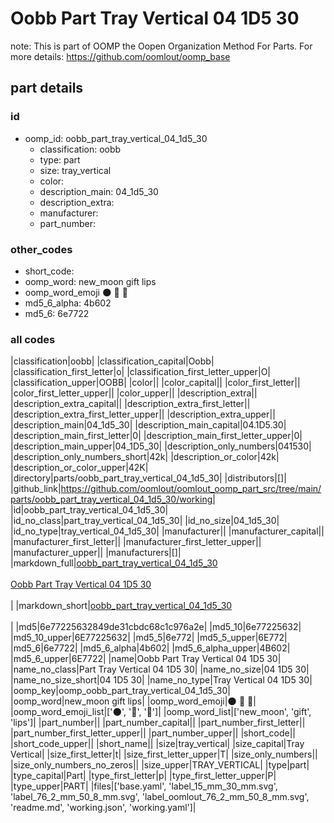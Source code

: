 # Oobb Part Tray Vertical 04 1D5 30  

note: This is part of OOMP the Oopen Organization Method For Parts. For more details: https://github.com/oomlout/oomp_base

##  part details





### id
* oomp_id: oobb_part_tray_vertical_04_1d5_30
  * classification: oobb
  * type: part
  * size: tray_vertical
  * color: 
  * description_main: 04_1d5_30
  * description_extra: 
  * manufacturer: 
  * part_number: 

### other_codes
* short_code: 
* oomp_word: new_moon gift lips
* oomp_word_emoji :new_moon: :gift: :lips:
* md5_6_alpha: 4b602
* md5_6: 6e7722

### all codes 
|classification|oobb|
|classification_capital|Oobb|
|classification_first_letter|o|
|classification_first_letter_upper|O|
|classification_upper|OOBB|
|color||
|color_capital||
|color_first_letter||
|color_first_letter_upper||
|color_upper||
|description_extra||
|description_extra_capital||
|description_extra_first_letter||
|description_extra_first_letter_upper||
|description_extra_upper||
|description_main|04_1d5_30|
|description_main_capital|04.1D5.30|
|description_main_first_letter|0|
|description_main_first_letter_upper|0|
|description_main_upper|04_1D5_30|
|description_only_numbers|041530|
|description_only_numbers_short|42k|
|description_or_color|42k|
|description_or_color_upper|42K|
|directory|parts/oobb_part_tray_vertical_04_1d5_30|
|distributors|[]|
|github_link|https://github.com/oomlout/oomlout_oomp_part_src/tree/main/parts/oobb_part_tray_vertical_04_1d5_30/working|
|id|oobb_part_tray_vertical_04_1d5_30|
|id_no_class|part_tray_vertical_04_1d5_30|
|id_no_size|04_1d5_30|
|id_no_type|tray_vertical_04_1d5_30|
|manufacturer||
|manufacturer_capital||
|manufacturer_first_letter||
|manufacturer_first_letter_upper||
|manufacturer_upper||
|manufacturers|[]|
|markdown_full|[oobb_part_tray_vertical_04_1d5_30](https://github.com/oomlout/oomlout_oomp_part_src/tree/main/parts/oobb_part_tray_vertical_04_1d5_30/working)<br>[](https://github.com/oomlout/oomlout_oomp_part_src/tree/main/parts/oobb_part_tray_vertical_04_1d5_30/working)<br>[Oobb Part Tray Vertical 04 1D5 30](https://github.com/oomlout/oomlout_oomp_part_src/tree/main/parts/oobb_part_tray_vertical_04_1d5_30/working)<br><br>|
|markdown_short|[oobb_part_tray_vertical_04_1d5_30](https://github.com/oomlout/oomlout_oomp_part_src/tree/main/parts/oobb_part_tray_vertical_04_1d5_30/working)<br><br>|
|md5|6e77225632849de31cbdc68c1c976a2e|
|md5_10|6e77225632|
|md5_10_upper|6E77225632|
|md5_5|6e772|
|md5_5_upper|6E772|
|md5_6|6e7722|
|md5_6_alpha|4b602|
|md5_6_alpha_upper|4B602|
|md5_6_upper|6E7722|
|name|Oobb Part Tray Vertical 04 1D5 30|
|name_no_class|Part Tray Vertical 04 1D5 30|
|name_no_size|04 1D5 30|
|name_no_size_short|04 1D5 30|
|name_no_type|Tray Vertical 04 1D5 30|
|oomp_key|oomp_oobb_part_tray_vertical_04_1d5_30|
|oomp_word|new_moon gift lips|
|oomp_word_emoji|:new_moon: :gift: :lips:|
|oomp_word_emoji_list|[':new_moon:', ':gift:', ':lips:']|
|oomp_word_list|['new_moon', 'gift', 'lips']|
|part_number||
|part_number_capital||
|part_number_first_letter||
|part_number_first_letter_upper||
|part_number_upper||
|short_code||
|short_code_upper||
|short_name||
|size|tray_vertical|
|size_capital|Tray Vertical|
|size_first_letter|t|
|size_first_letter_upper|T|
|size_only_numbers||
|size_only_numbers_no_zeros||
|size_upper|TRAY_VERTICAL|
|type|part|
|type_capital|Part|
|type_first_letter|p|
|type_first_letter_upper|P|
|type_upper|PART|
|files|['base.yaml', 'label_15_mm_30_mm.svg', 'label_76_2_mm_50_8_mm.svg', 'label_oomlout_76_2_mm_50_8_mm.svg', 'readme.md', 'working.json', 'working.yaml']|
